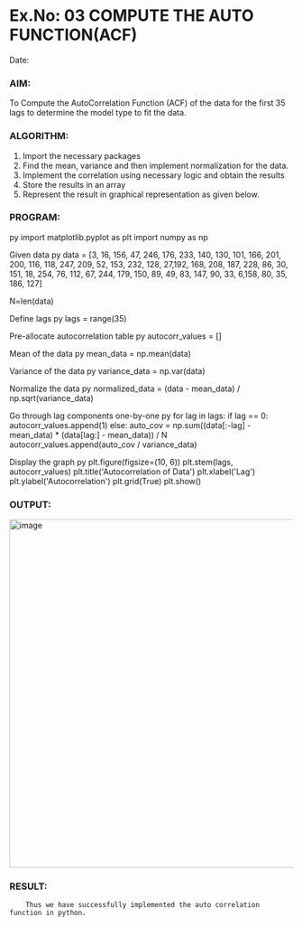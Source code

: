 # Ex.No: 03   COMPUTE THE AUTO FUNCTION(ACF)
Date: 

### AIM:
To Compute the AutoCorrelation Function (ACF) of the data for the first 35 lags to determine the model
type to fit the data.
### ALGORITHM:
1. Import the necessary packages
2. Find the mean, variance and then implement normalization for the data.
3. Implement the correlation using necessary logic and obtain the results
4. Store the results in an array
5. Represent the result in graphical representation as given below.
   
### PROGRAM:
py
import matplotlib.pyplot as plt
import numpy as np

Given data
py
data = [3, 16, 156, 47, 246, 176, 233, 140, 130, 101, 166, 201, 200, 116, 118, 247, 209,
52, 153, 232, 128, 27,192, 168, 208, 187, 228, 86, 30, 151, 18, 254, 76, 112, 67, 244, 179, 150, 89, 49, 83, 147, 90, 33, 6,158, 80, 35, 186, 127]

N=len(data)

 Define lags
 py
lags = range(35)

Pre-allocate autocorrelation table
py
autocorr_values = []

Mean of the data
py
mean_data = np.mean(data)

Variance of the data
py
variance_data = np.var(data)

Normalize the data
py
normalized_data = (data - mean_data) / np.sqrt(variance_data)

Go through lag components one-by-one
py
for lag in lags:
  if lag == 0:
    autocorr_values.append(1)
  else:
    auto_cov = np.sum((data[:-lag] - mean_data) * (data[lag:] - mean_data)) / N 
    autocorr_values.append(auto_cov / variance_data)  

Display the graph
py
plt.figure(figsize=(10, 6))
plt.stem(lags, autocorr_values)
plt.title('Autocorrelation of Data')
plt.xlabel('Lag')
plt.ylabel('Autocorrelation')
plt.grid(True)
plt.show()

### OUTPUT:
<img width="990" height="617" alt="image" src="https://github.com/user-attachments/assets/8bfd7070-4775-48bb-8ae7-6cd2ed483092" />

### RESULT:
        Thus we have successfully implemented the auto correlation function in python.
